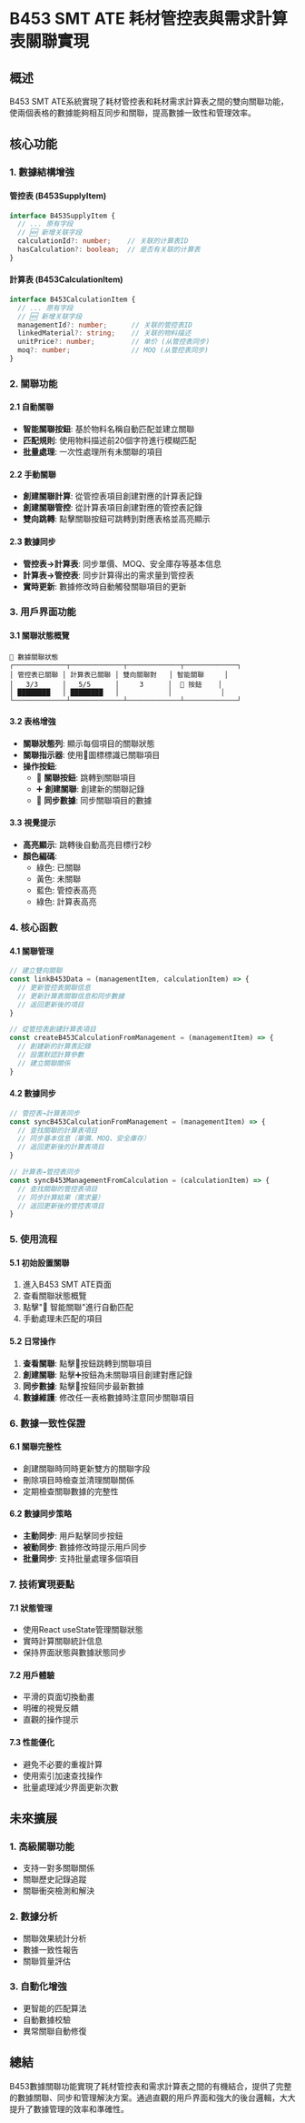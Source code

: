 # B453 SMT ATE 耗材管控表與需求計算表關聯實現

## 概述

B453 SMT ATE系統實現了耗材管控表和耗材需求計算表之間的雙向關聯功能，使兩個表格的數據能夠相互同步和關聯，提高數據一致性和管理效率。

## 核心功能

### 1. 數據結構增強

#### 管控表 (B453SupplyItem)
```typescript
interface B453SupplyItem {
  // ... 原有字段
  // 🆕 新增关联字段
  calculationId?: number;    // 关联的计算表ID
  hasCalculation?: boolean;  // 是否有关联的计算表
}
```

#### 計算表 (B453CalculationItem)
```typescript
interface B453CalculationItem {
  // ... 原有字段
  // 🆕 新增关联字段
  managementId?: number;      // 关联的管控表ID
  linkedMaterial?: string;    // 关联的物料描述
  unitPrice?: number;         // 单价 (从管控表同步)
  moq?: number;               // MOQ (从管控表同步)
}
```

### 2. 關聯功能

#### 2.1 自動關聯
- **智能關聯按鈕**: 基於物料名稱自動匹配並建立關聯
- **匹配規則**: 使用物料描述前20個字符進行模糊匹配
- **批量處理**: 一次性處理所有未關聯的項目

#### 2.2 手動關聯
- **創建關聯計算**: 從管控表項目創建對應的計算表記錄
- **創建關聯管控**: 從計算表項目創建對應的管控表記錄
- **雙向跳轉**: 點擊關聯按鈕可跳轉到對應表格並高亮顯示

#### 2.3 數據同步
- **管控表→計算表**: 同步單價、MOQ、安全庫存等基本信息
- **計算表→管控表**: 同步計算得出的需求量到管控表
- **實時更新**: 數據修改時自動觸發關聯項目的更新

### 3. 用戶界面功能

#### 3.1 關聯狀態概覽
```
🔗 數據關聯狀態
┌─────────────┬─────────────┬─────────────┬─────────────┐
│ 管控表已關聯 │ 計算表已關聯 │ 雙向關聯對   │ 智能關聯     │
│   3/3      │   5/5      │     3      │  🤖 按鈕    │
│ ████████   │ ████████   │            │            │
└─────────────┴─────────────┴─────────────┴─────────────┘
```

#### 3.2 表格增強
- **關聯狀態列**: 顯示每個項目的關聯狀態
- **關聯指示器**: 使用🔗圖標標識已關聯項目
- **操作按鈕**:
  - 🔗 **關聯按鈕**: 跳轉到關聯項目
  - ➕ **創建關聯**: 創建新的關聯記錄
  - 🔄 **同步數據**: 同步關聯項目的數據

#### 3.3 視覺提示
- **高亮顯示**: 跳轉後自動高亮目標行2秒
- **顏色編碼**: 
  - 綠色: 已關聯
  - 黃色: 未關聯
  - 藍色: 管控表高亮
  - 綠色: 計算表高亮

### 4. 核心函數

#### 4.1 關聯管理
```typescript
// 建立雙向關聯
const linkB453Data = (managementItem, calculationItem) => {
  // 更新管控表關聯信息
  // 更新計算表關聯信息和同步數據
  // 返回更新後的項目
}

// 從管控表創建計算表項目
const createB453CalculationFromManagement = (managementItem) => {
  // 創建新的計算表記錄
  // 設置默認計算參數
  // 建立關聯關係
}
```

#### 4.2 數據同步
```typescript
// 管控表→計算表同步
const syncB453CalculationFromManagement = (managementItem) => {
  // 查找關聯的計算表項目
  // 同步基本信息（單價、MOQ、安全庫存）
  // 返回更新後的計算表項目
}

// 計算表→管控表同步
const syncB453ManagementFromCalculation = (calculationItem) => {
  // 查找關聯的管控表項目
  // 同步計算結果（需求量）
  // 返回更新後的管控表項目
}
```

### 5. 使用流程

#### 5.1 初始設置關聯
1. 進入B453 SMT ATE頁面
2. 查看關聯狀態概覽
3. 點擊"🤖 智能關聯"進行自動匹配
4. 手動處理未匹配的項目

#### 5.2 日常操作
1. **查看關聯**: 點擊🔗按鈕跳轉到關聯項目
2. **創建關聯**: 點擊➕按鈕為未關聯項目創建對應記錄
3. **同步數據**: 點擊🔄按鈕同步最新數據
4. **數據維護**: 修改任一表格數據時注意同步關聯項目

### 6. 數據一致性保證

#### 6.1 關聯完整性
- 創建關聯時同時更新雙方的關聯字段
- 刪除項目時檢查並清理關聯關係
- 定期檢查關聯數據的完整性

#### 6.2 數據同步策略
- **主動同步**: 用戶點擊同步按鈕
- **被動同步**: 數據修改時提示用戶同步
- **批量同步**: 支持批量處理多個項目

### 7. 技術實現要點

#### 7.1 狀態管理
- 使用React useState管理關聯狀態
- 實時計算關聯統計信息
- 保持界面狀態與數據狀態同步

#### 7.2 用戶體驗
- 平滑的頁面切換動畫
- 明確的視覺反饋
- 直觀的操作提示

#### 7.3 性能優化
- 避免不必要的重複計算
- 使用索引加速查找操作
- 批量處理減少界面更新次數

## 未來擴展

### 1. 高級關聯功能
- 支持一對多關聯關係
- 關聯歷史記錄追蹤
- 關聯衝突檢測和解決

### 2. 數據分析
- 關聯效果統計分析
- 數據一致性報告
- 關聯質量評估

### 3. 自動化增強
- 更智能的匹配算法
- 自動數據校驗
- 異常關聯自動修復

## 總結

B453數據關聯功能實現了耗材管控表和需求計算表之間的有機結合，提供了完整的數據關聯、同步和管理解決方案。通過直觀的用戶界面和強大的後台邏輯，大大提升了數據管理的效率和準確性。 